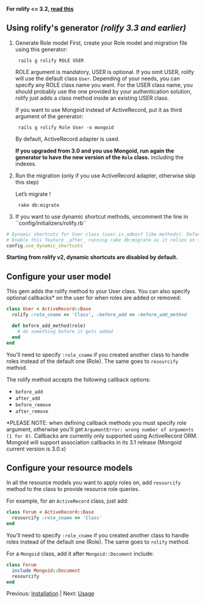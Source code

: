 **For rolify <= 3.2, [read this](rolify-3.2-and-older)**

## Using rolify's generator _(rolify 3.3 and earlier)_

1. Generate Role model
    First, create your Role model and migration file using this generator:
    
        rails g rolify ROLE USER

    ROLE argument is mandatory, USER is optional. If you omit USER, rolify will use the default class ``User``. Depending of your needs, you can specify any ROLE class name you want. For the USER class name, you should probably use the one provided by your authentication solution, rolify just adds a class method inside an existing USER class.

    If you want to use Mongoid instead of ActiveRecord, put it as third argument of the generator:

        rails g rolify Role User -o mongoid

    By default, ActiveRecord adapter is used.

    **If you upgraded from 3.0 and you use Mongoid, run again the generator to have the new version of the ``Role`` class.** including the indexes.

2. Run the migration (only if you use ActiveRecord adapter, otherwise skip this step)

    Let’s migrate !

        rake db:migrate

3. <p id="dynamic_shortcuts">If you want to use dynamic shortcut methods, uncomment the line in ``config/initializers/rolify.rb``</p> 

  ```ruby
  # Dynamic shortcuts for User class (user.is_admin? like methods). Default is: false
  # Enable this feature _after_ running rake db:migrate as it relies on the roles table
  config.use_dynamic_shortcuts
  ```

  **Starting from rolify v2, dynamic shortcuts are disabled by default.**

## Configure your user model

This gem adds the rolify method to your User class. You can also specify optional callbacks* on the user for when roles are added or removed:
  
  ```ruby
  class User < ActiveRecord::Base
    rolify :role_cname => 'Class', :before_add => :before_add_method

    def before_add_method(role)
      # do something before it gets added
    end
  end
  ```
You'll need to specify ``:role_cname`` if you created another class to handle roles instead of the default one (Role). The same goes to ``resourcify`` method.

The rolify method accepts the following callback options:

* ``before_add``
* ``after_add``
* ``before_remove``
* ``after_remove``

*PLEASE NOTE: when defining callback methods you must specify role argument, otherwise you'll get ``ArgumentError: wrong number of arguments (1 for 0)``. Callbacks are currently only supported using ActiveRecord ORM. Mongoid will support association callbacks in its 3.1 release (Mongoid current version is 3.0.x)

## Configure your resource models

In all the resource models you want to apply roles on, add ``resourcify`` method to the class to provide resource role queries.

For example, for an ``ActiveRecord`` class, just add:

```ruby
class Forum < ActiveRecord::Base
  resourcify :role_cname => 'Class'
end
```

You'll need to specify ``:role_cname`` if you created another class to handle roles instead of the default one (Role). The same goes to ``rolify`` method.

For a ``Mongoid`` class, add it after ``Mongoid::Document`` include:

```ruby
class Forum
  include Mongoid::Document
  resourcify
end
```

Previous: [Installation](https://github.com/EppO/rolify/wiki/Installation) | Next: [Usage](https://github.com/EppO/rolify/wiki/Usage)